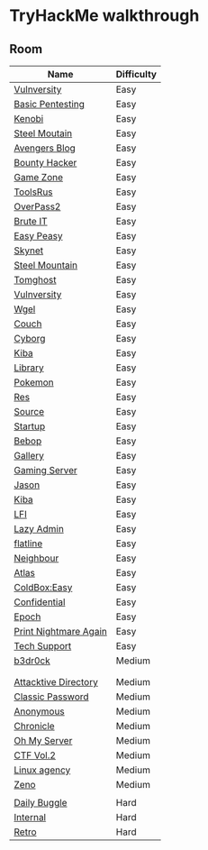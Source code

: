 # TryHackMe walkthrough
## Room
| Name | Difficulty| 
| -------------- | :--------- |
|[Vulnversity](https://github.com/LNB283/THM/blob/main/EASY/Vulnversity/Vulnversity_Walkthrough.md)|Easy|
|[Basic Pentesting](https://github.com/LNB283/THM/blob/main/EASY/Basic%20Pentesting/Basic_Pentesting_Walkthrough.md)|Easy|
|[Kenobi](https://github.com/LNB283/THM/blob/main/EASY/Kenobi/Kenobi_wlakthrough.md)|Easy|
|[Steel Moutain](https://github.com/LNB283/THM/blob/main/EASY/Steel%20Mountain/Steel_Mountain_Walkthrough.md)|Easy|
|[Avengers Blog](https://github.com/LNB283/THM/blob/main/EASY/Avengers%20Blog/Avengers_Blog_Walkthrough.md)|Easy|
|[Bounty Hacker](https://github.com/LNB283/THM/blob/main/EASY/Bounty%20Hacker/Bounty_Hacker.md)|Easy|
|[Game Zone](https://github.com/LNB283/THM/blob/main/EASY/GameZone/GameZone_Walkthrough.md)|Easy|
|[ToolsRus](https://github.com/LNB283/THM/blob/main/EASY/ToolsRus/ToolsRus_Walkthrough.md)|Easy|
|[OverPass2](https://github.com/LNB283/THM/blob/main/EASY/Overpass2/Overpass2_Walkthrough.md)|Easy|
|[Brute IT](https://github.com/LNB283/THM/blob/main/EASY/Brute%20It/Brute_It_Walkthrough.md)|Easy|
|[Easy Peasy](https://github.com/LNB283/THM/blob/main/EASY/Easy%20Peasy/Easy_Peasy_Walkthrough.md)|Easy|
|[Skynet](https://github.com/LNB283/THM/blob/main/EASY/Skynet/Skynet_Wlakthrough.md)|Easy|
|[Steel Mountain](https://github.com/LNB283/THM/blob/main/EASY/Steel%20Mountain/Steel_Mountain_Walkthrough.md)|Easy|
|[Tomghost](https://github.com/LNB283/THM/blob/main/EASY/Tomghost/Tomghost_walkthrough.md)|Easy|
|[Vulnversity](https://github.com/LNB283/THM/blob/main/EASY/Vulnversity/Vulnversity_Walkthrough.md)|Easy|
|[Wgel](https://github.com/LNB283/THM/blob/main/EASY/Wgel/Wgel_walkthrough.md)|Easy|
|[Couch](https://github.com/LNB283/THM/blob/main/EASY/Couch/Couch_Walkthrough.md)|Easy|
|[Cyborg](https://github.com/LNB283/THM/blob/main/EASY/Cyborg/Cyborg_Walkthrough.md)|Easy|
|[Kiba](https://github.com/LNB283/THM/blob/main/EASY/Kiba/Kiba_Walkthrough.md)|Easy|
|[Library](https://github.com/LNB283/THM/blob/main/EASY/Library/Libray_Walkthrough.md)|Easy|
|[Pokemon](https://github.com/LNB283/THM/blob/main/EASY/Polemon/Pokemon_Walktrhough.md)|Easy|
|[Res](https://github.com/LNB283/THM/blob/main/EASY/Res/Res_Walkthrough.md)|Easy|
|[Source](https://github.com/LNB283/THM/blob/main/EASY/Source/Source_Walkthrough.md)|Easy|
|[Startup](https://github.com/LNB283/THM/blob/main/EASY/Startup/Startup_walkthrough.md)|Easy|
|[Bebop](https://github.com/LNB283/THM/blob/main/EASY/Bebop/Bebop_Walkthrough.md)|Easy|
|[Gallery](https://github.com/LNB283/THM/blob/main/EASY/Gallery/Gallery_Walkthrough.md)|Easy|
|[Gaming Server](https://github.com/LNB283/THM/blob/main/EASY/GamingSever/GamingServer_Walkthrough.md)|Easy|
|[Jason](https://github.com/LNB283/THM/blob/main/EASY/Jason/Jaoson_Walkthrough.md)|Easy|
|[Kiba](https://github.com/LNB283/THM/blob/main/EASY/Kiba/Kiba_Walkthrough.md)|Easy|
|[LFI](https://github.com/LNB283/THM/blob/main/EASY/LFI/LFI_Walkthrough.md)|Easy|
|[Lazy Admin](https://github.com/LNB283/THM/blob/main/EASY/LazyAdmin/Lazy_Admin_Walkthrough.md)|Easy|
|[flatline](https://github.com/LNB283/THM/blob/main/EASY/flatline/flatline_walkthrough.md)|Easy|
|[Neighbour](https://github.com/LNB283/THM/blob/main/EASY/Neighbour/Neighbour_Walkthrough.md)|Easy|
|[Atlas](https://github.com/LNB283/THM/blob/main/EASY/Atlas/Atlas_Walkthrough.md)|Easy|
|[ColdBox:Easy](https://github.com/LNB283/THM/blob/main/EASY/ColdBox:Easy/ColdBox_Easy_Walkthrough.md)|Easy|
|[Confidential](https://github.com/LNB283/THM/blob/main/EASY/Confidential/Confidential_walkthrough.md)|Easy|
|[Epoch](https://github.com/LNB283/THM/blob/main/EASY/Epoch/Epoch_Walkthrough.md)|Easy|
|[Print Nightmare Again](https://github.com/LNB283/THM/blob/main/EASY/Print_Nightmare_Again/Print_Nightmare_Again_walkthrough.md)|Easy|
|[Tech Support](https://github.com/LNB283/THM/blob/main/EASY/Tech_Support/Tech_Support_Walkthrough.md)|Easy|
|[b3dr0ck](https://github.com/LNB283/THM/blob/main/EASY/b3dr0ck/b3dr0ck_walkthrough.md)|Medium|
|||
|||
|[Attacktive Directory](https://github.com/LNB283/THM/blob/main/MEDIUM/Attacktive%20Directory/Attacktive_Directory_Walkthrough.md)|Medium|
|[Classic Password](https://github.com/LNB283/THM/blob/main/MEDIUM/Classic%20Passwd/Classic_Passwd_Walkthrough.md)|Medium|
|[Anonymous](https://github.com/LNB283/THM/blob/main/MEDIUM/Anonymous/Anonymous%20_Walkthrough.md)|Medium|
|[Chronicle](https://github.com/LNB283/THM/blob/main/MEDIUM/Chronicle/Chronicle_Walkthrough.md)|Medium|
|[Oh My Server](https://github.com/LNB283/THM/blob/main/MEDIUM/OhMyServer/OhMyServer_Walkthroug.md)|Medium|
|[CTF Vol.2](https://github.com/LNB283/THM/blob/main/MEDIUM/CTF_Collection_Vol2/CTF_Collection_Vol2_Walkthrough.md)|Medium|
|[Linux agency](https://github.com/LNB283/THM/blob/main/MEDIUM/LinuxAgency/LinuxAgency_walkthrough.md)|Medium|
|[Zeno](https://github.com/LNB283/THM/blob/main/MEDIUM/Zeno/Zeno_Walkthrough.md)|Medium|
|||
|[Daily Buggle](https://github.com/LNB283/THM/blob/main/HARD/Daily%20Bugle/Daily_Bugle_Walkthrough.md)|Hard|
|[Internal](https://github.com/LNB283/THM/blob/main/HARD/Internal/Internal_Wlakthrough.md)|Hard|
|[Retro](https://github.com/LNB283/THM/blob/main/HARD/RETRO/Retro_Walkthrough.md)|Hard|

